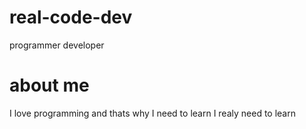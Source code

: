 # real-code-dev
programmer developer
# about me
I love programming and thats why I need to learn I realy need to learn
